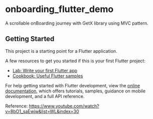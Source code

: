 # onboarding_flutter_demo

A scrollable onBoarding journey with GetX library using MVC pattern.

## Getting Started

This project is a starting point for a Flutter application.

A few resources to get you started if this is your first Flutter project:

- [Lab: Write your first Flutter app](https://docs.flutter.dev/get-started/codelab)
- [Cookbook: Useful Flutter samples](https://docs.flutter.dev/cookbook)

For help getting started with Flutter development, view the
[online documentation](https://docs.flutter.dev/), which offers tutorials,
samples, guidance on mobile development, and a full API reference.


Reference:
https://www.youtube.com/watch?v=8bO1_saEwjw&list=WL&index=30

